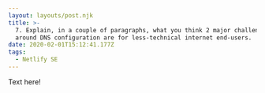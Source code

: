 ```yaml
---
layout: layouts/post.njk
title: >-
  7. Explain, in a couple of paragraphs, what you think 2 major challenges
  around DNS configuration are for less-technical internet end-users.
date: 2020-02-01T15:12:41.177Z
tags:
  - Netlify SE
---
```

Text here!
